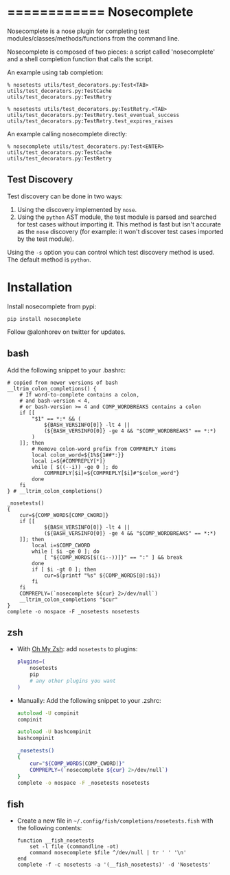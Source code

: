 ============
Nosecomplete
============

Nosecomplete is a nose plugin for completing test modules/classes/methods/functions from the command line.

Nosecomplete is composed of two pieces: a script called 'nosecomplete' and a shell completion function that calls the script.

An example using tab completion:

    % nosetests utils/test_decorators.py:Test<TAB>
    utils/test_decorators.py:TestCache
	utils/test_decorators.py:TestRetry

    % nosetests utils/test_decorators.py:TestRetry.<TAB>
    utils/test_decorators.py:TestRetry.test_eventual_success
	utils/test_decorators.py:TestRetry.test_expires_raises

An example calling nosecomplete directly:

	% nosecomplete utils/test_decorators.py:Test<ENTER>
    utils/test_decorators.py:TestCache
	utils/test_decorators.py:TestRetry

Test Discovery
--------------

Test discovery can be done in two ways:

1. Using the discovery implemented by `nose`.
2. Using the `python` AST module, the test module is parsed and searched for test cases without importing it. This method is fast but isn't accurate as the `nose` discovery (for example: it won't discover test cases imported by the test module).

Using the `-s` option you can control which test discovery method is
used. The default method is `python`.
	
Installation
============

Install nosecomplete from pypi:

	pip install nosecomplete

Follow @alonhorev on twitter for updates.

bash
----

Add the following snippet to your .bashrc:

    # copied from newer versions of bash
    __ltrim_colon_completions() {
        # If word-to-complete contains a colon,
        # and bash-version < 4,
        # or bash-version >= 4 and COMP_WORDBREAKS contains a colon
        if [[
            "$1" == *:* && (
                ${BASH_VERSINFO[0]} -lt 4 ||
                (${BASH_VERSINFO[0]} -ge 4 && "$COMP_WORDBREAKS" == *:*)
            )
        ]]; then
            # Remove colon-word prefix from COMPREPLY items
            local colon_word=${1%${1##*:}}
            local i=${#COMPREPLY[*]}
            while [ $((--i)) -ge 0 ]; do
                COMPREPLY[$i]=${COMPREPLY[$i]#"$colon_word"}
            done
        fi
    } # __ltrim_colon_completions()

    _nosetests()
    {
        cur=${COMP_WORDS[COMP_CWORD]}
        if [[
                ${BASH_VERSINFO[0]} -lt 4 ||
                (${BASH_VERSINFO[0]} -ge 4 && "$COMP_WORDBREAKS" == *:*)
        ]]; then
            local i=$COMP_CWORD
            while [ $i -ge 0 ]; do
                [ "${COMP_WORDS[$((i--))]}" == ":" ] && break
            done
            if [ $i -gt 0 ]; then
                cur=$(printf "%s" ${COMP_WORDS[@]:$i})
            fi
        fi
        COMPREPLY=(`nosecomplete ${cur} 2>/dev/null`)
        __ltrim_colon_completions "$cur"
    }
    complete -o nospace -F _nosetests nosetests

zsh
---

- With [Oh My Zsh](https://github.com/robbyrussell/oh-my-zsh): add `nosetests` to plugins:

    ```zsh
    plugins=(
        nosetests
        pip
        # any other plugins you want
    )
    ```
- Manually: Add the following snippet to your .zshrc:

    ```zsh
    autoload -U compinit
    compinit

    autoload -U bashcompinit
    bashcompinit

    _nosetests()
    {
        cur="${COMP_WORDS[COMP_CWORD]}"
        COMPREPLY=(`nosecomplete ${cur} 2>/dev/null`)
    }
    complete -o nospace -F _nosetests nosetests
    ```

fish
----

- Create a new file in `~/.config/fish/completions/nosetests.fish` with the following contents:

    ```fish
    function __fish_nosetests
        set -l file (commandline -ot)
        command nosecomplete $file ^/dev/null | tr ' ' '\n'
    end
    complete -f -c nosetests -a '(__fish_nosetests)' -d 'Nosetests'
    ```
